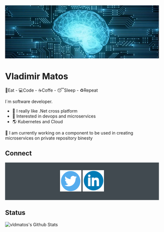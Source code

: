 ![alt README header](https://raw.githubusercontent.com/vldmatos/vldmatos/master/assets/header.png)
# **Vladimir Matos**  

🍖Eat - 💻Code - ☕Coffe - 😴Sleep - ♻️Repeat

I´m software developer.

- 💚 I really like .Net cross platform 
- 📘 Interested in devops and microservices  
- 🌎 Kubernetes and Cloud  

🔭 I am currently working on a component to be used in creating microservices on private repository binesty  
## Connect  
<div align="center" style="background:#414a50; padding: 25px 0;">
    <a href="https://twitter.com/vldmatos">
        <img src="https://raw.githubusercontent.com/vldmatos/vldmatos/master/assets/twitter.svg" alt="Follow me on twitter">
    </a>
     <a href="https://www.linkedin.com/in/vldmatos/">
        <img src="https://raw.githubusercontent.com/vldmatos/vldmatos/master/assets/linkedin.svg" alt="Connect on Linkedin">
    </a>
</div>  

## Status  
<img align="left" alt="vldmatos's Github Stats" src="https://github-readme-stats.vercel.app/api?username=vldmatos&show_icons=true&hide_border=true&theme=dark" />
